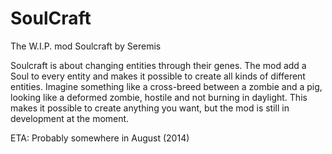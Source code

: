 SoulCraft
=========

The W.I.P. mod Soulcraft by Seremis

Soulcraft is about changing entities through their genes. 
The mod add a Soul to every entity and makes it possible to create all kinds of different entities. Imagine something like a cross-breed between a zombie and a pig, looking like a deformed zombie, hostile and not burning in daylight. This makes it possible to create anything you want, but the mod is still in development at the moment. 

ETA: Probably somewhere in August (2014)
